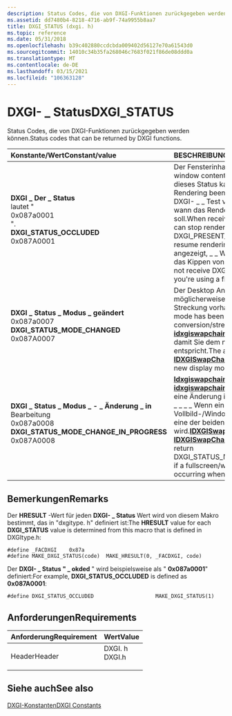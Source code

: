 ```yaml
---
description: Status Codes, die von DXGI-Funktionen zurückgegeben werden können.
ms.assetid: dd7480b4-8218-4716-ab9f-74a9955b8aa7
title: DXGI_STATUS (dxgi. h)
ms.topic: reference
ms.date: 05/31/2018
ms.openlocfilehash: b39c402880ccdcbda009402d56127e70a61543d0
ms.sourcegitcommit: 14010c34b35fa268046c7683f021f86de08ddd0a
ms.translationtype: MT
ms.contentlocale: de-DE
ms.lasthandoff: 03/15/2021
ms.locfileid: "106363128"
---
```

# <a name="dxgi_status"></a><span data-ttu-id="be13b-103">DXGI- \_ Status</span><span class="sxs-lookup"><span data-stu-id="be13b-103">DXGI\_STATUS</span></span>

<span data-ttu-id="be13b-104">Status Codes, die von DXGI-Funktionen zurückgegeben werden können.</span><span class="sxs-lookup"><span data-stu-id="be13b-104">Status codes that can be returned by DXGI functions.</span></span>



| <span data-ttu-id="be13b-105">Konstante/Wert</span><span class="sxs-lookup"><span data-stu-id="be13b-105">Constant/value</span></span>                                                                                                                                                                                                                                                                                      | <span data-ttu-id="be13b-106">BESCHREIBUNG</span><span class="sxs-lookup"><span data-stu-id="be13b-106">Description</span></span>                                                                                                                                                                                                                                                                                              |
|:----------------------------------------------------------------------------------------------------------------------------------------------------------------------------------------------------------------------------------------------------------------------------------------------------|:---------------------------------------------------------------------------------------------------------------------------------------------------------------------------------------------------------------------------------------------------------------------------------------------------------|
| <span id="DXGI_STATUS_OCCLUDED"></span><span id="dxgi_status_occluded"></span><dl> <span data-ttu-id="be13b-107"><dt>**DXGI \_ Der \_ Status**</dt> lautet " <dt>0x087a0001</dt> ".</span><span class="sxs-lookup"><span data-stu-id="be13b-107"><dt>**DXGI\_STATUS\_OCCLUDED**</dt> <dt>0x087A0001</dt></span></span> </dl>                                                 | <span data-ttu-id="be13b-108">Der Fensterinhalt ist nicht sichtbar.</span><span class="sxs-lookup"><span data-stu-id="be13b-108">The window content is not visible.</span></span> <span data-ttu-id="be13b-109">Beim Empfang dieses Status kann eine Anwendung das Rendering beenden und den vorhandenen DXGI- \_ \_ Test verwenden, um zu bestimmen, wann das Rendering fortgesetzt werden soll.</span><span class="sxs-lookup"><span data-stu-id="be13b-109">When receiving this status, an application can stop rendering and use DXGI\_PRESENT\_TEST to determine when to resume rendering.</span></span> <span data-ttu-id="be13b-110">Der DXGI-Status wird nicht angezeigt, \_ \_ Wenn Sie eine Swapkette für das Kippen von Modellen verwenden.</span><span class="sxs-lookup"><span data-stu-id="be13b-110">You will not receive DXGI\_STATUS\_OCCLUDED if you're using a flip model swap chain.</span></span><br/>                                                                                                                           |
| <span id="DXGI_STATUS_MODE_CHANGED"></span><span id="dxgi_status_mode_changed"></span><dl> <span data-ttu-id="be13b-111"><dt>**DXGI \_ Status \_ Modus \_ geändert**</dt> <dt>0x087a0007</dt></span><span class="sxs-lookup"><span data-stu-id="be13b-111"><dt>**DXGI\_STATUS\_MODE\_CHANGED**</dt> <dt>0x087A0007</dt></span></span> </dl>                                    | <span data-ttu-id="be13b-112">Der Desktop Anzeigemodus wurde geändert, möglicherweise ist die Farbkonvertierung/-Streckung vorhanden.</span><span class="sxs-lookup"><span data-stu-id="be13b-112">The desktop display mode has been changed, there might be color conversion/stretching.</span></span> <span data-ttu-id="be13b-113">Die Anwendung sollte [**idxgiswapchain:: resizebuffers**](/windows/desktop/api/DXGI/nf-dxgi-idxgiswapchain-resizebuffers) aufrufen, damit Sie dem neuen Anzeigemodus entspricht.</span><span class="sxs-lookup"><span data-stu-id="be13b-113">The application should call [**IDXGISwapChain::ResizeBuffers**](/windows/desktop/api/DXGI/nf-dxgi-idxgiswapchain-resizebuffers) to match the new display mode.</span></span><br/>                                                                       |
| <span id="DXGI_STATUS_MODE_CHANGE_IN_PROGRESS"></span><span id="dxgi_status_mode_change_in_progress"></span><dl> <span data-ttu-id="be13b-114"><dt>**DXGI \_ Status \_ Modus \_ - \_ Änderung \_ in**</dt> Bearbeitung <dt>0x087a0008</dt></span><span class="sxs-lookup"><span data-stu-id="be13b-114"><dt>**DXGI\_STATUS\_MODE\_CHANGE\_IN\_PROGRESS**</dt> <dt>0x087A0008</dt></span></span> </dl> | <span data-ttu-id="be13b-115">[**Idxgiswapchain:: resizetarget**](/windows/desktop/api/DXGI/nf-dxgi-idxgiswapchain-resizetarget) und [**idxgiswapchain:: setfullscreenstate**](/windows/desktop/api/DXGI/nf-dxgi-idxgiswapchain-setfullscreenstate) gibt \_ eine Änderung im DXGI-Status Modus zurück, \_ \_ \_ \_ Wenn ein Übergang im Vollbild-/Windos-Modus stattfindet, wenn eine der beiden APIs aufgerufen wird.</span><span class="sxs-lookup"><span data-stu-id="be13b-115">[**IDXGISwapChain::ResizeTarget**](/windows/desktop/api/DXGI/nf-dxgi-idxgiswapchain-resizetarget) and [**IDXGISwapChain::SetFullscreenState**](/windows/desktop/api/DXGI/nf-dxgi-idxgiswapchain-setfullscreenstate) will return DXGI\_STATUS\_MODE\_CHANGE\_IN\_PROGRESS if a fullscreen/windowed mode transition is occurring when either API is called.</span></span><br/> |



## <a name="remarks"></a><span data-ttu-id="be13b-116">Bemerkungen</span><span class="sxs-lookup"><span data-stu-id="be13b-116">Remarks</span></span>

<span data-ttu-id="be13b-117">Der **HRESULT** -Wert für jeden **DXGI- \_ Status** Wert wird von diesem Makro bestimmt, das in "dxgitype. h" definiert ist:</span><span class="sxs-lookup"><span data-stu-id="be13b-117">The **HRESULT** value for each **DXGI\_STATUS** value is determined from this macro that is defined in DXGItype.h:</span></span>


```
#define _FACDXGI    0x87a
#define MAKE_DXGI_STATUS(code)  MAKE_HRESULT(0, _FACDXGI, code)
```



<span data-ttu-id="be13b-118">Der **DXGI- \_ Status " \_ okded** " wird beispielsweise als " **0x087a0001**" definiert:</span><span class="sxs-lookup"><span data-stu-id="be13b-118">For example, **DXGI\_STATUS\_OCCLUDED** is defined as **0x087A0001**:</span></span>


```
#define DXGI_STATUS_OCCLUDED                    MAKE_DXGI_STATUS(1)
```



## <a name="requirements"></a><span data-ttu-id="be13b-119">Anforderungen</span><span class="sxs-lookup"><span data-stu-id="be13b-119">Requirements</span></span>



| <span data-ttu-id="be13b-120">Anforderung</span><span class="sxs-lookup"><span data-stu-id="be13b-120">Requirement</span></span> | <span data-ttu-id="be13b-121">Wert</span><span class="sxs-lookup"><span data-stu-id="be13b-121">Value</span></span> |
|-------------------|-----------------------------------------------------------------------------------|
| <span data-ttu-id="be13b-122">Header</span><span class="sxs-lookup"><span data-stu-id="be13b-122">Header</span></span><br/> | <dl> <span data-ttu-id="be13b-123"><dt>DXGI. h</dt></span><span class="sxs-lookup"><span data-stu-id="be13b-123"><dt>DXGI.h</dt></span></span> </dl> |



## <a name="see-also"></a><span data-ttu-id="be13b-124">Siehe auch</span><span class="sxs-lookup"><span data-stu-id="be13b-124">See also</span></span>

<dl> <dt>

[<span data-ttu-id="be13b-125">DXGI-Konstanten</span><span class="sxs-lookup"><span data-stu-id="be13b-125">DXGI Constants</span></span>](d3d10-graphics-reference-dxgi-constants.md)
</dt> </dl>

 

 




